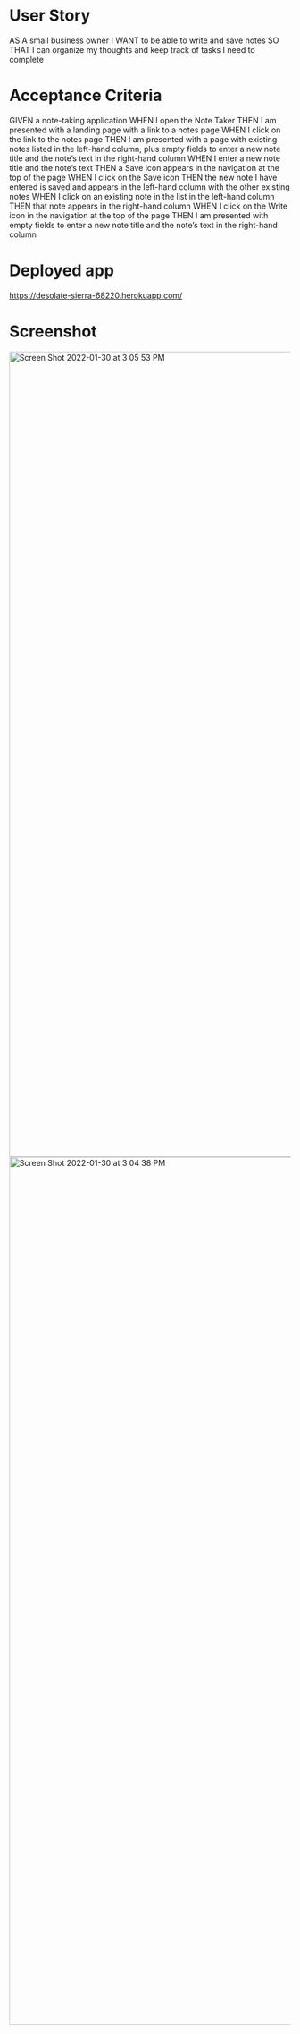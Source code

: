 # User Story
AS A small business owner
I WANT to be able to write and save notes
SO THAT I can organize my thoughts and keep track of tasks I need to complete
# Acceptance Criteria
GIVEN a note-taking application
WHEN I open the Note Taker
THEN I am presented with a landing page with a link to a notes page
WHEN I click on the link to the notes page
THEN I am presented with a page with existing notes listed in the left-hand column, plus empty fields to enter a new note title and the note’s text in the right-hand column
WHEN I enter a new note title and the note’s text
THEN a Save icon appears in the navigation at the top of the page
WHEN I click on the Save icon
THEN the new note I have entered is saved and appears in the left-hand column with the other existing notes
WHEN I click on an existing note in the list in the left-hand column
THEN that note appears in the right-hand column
WHEN I click on the Write icon in the navigation at the top of the page
THEN I am presented with empty fields to enter a new note title and the note’s text in the right-hand column
# Deployed app
https://desolate-sierra-68220.herokuapp.com/ 
# Screenshot
<img width="1440" alt="Screen Shot 2022-01-30 at 3 05 53 PM" src="https://user-images.githubusercontent.com/89959754/151717855-bbe2eb79-f205-40db-916c-d824ff2483fd.png">

<img width="1552" alt="Screen Shot 2022-01-30 at 3 04 38 PM" src="https://user-images.githubusercontent.com/89959754/151717852-85fcc6f0-46b1-4e40-9a01-a07357e5f66d.png">
